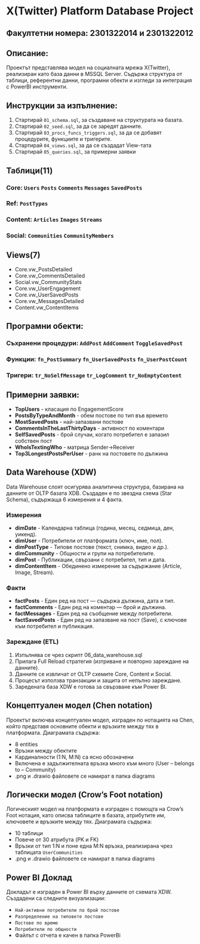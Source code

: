 # X(Twitter) Platform Database Project
## Факултетни номера: 2301322014 и 2301322012
## Описание:
Проектът представлява модел на социалната мрежа X(Twitter), реализиран като база данни в MSSQL Server.
Съдържа структура от таблици, референтни данни, програмни обекти и изгледи за интеграция с PowerBI инструменти.
## Инструкции за изпълнение: 
1. Стартирай `01_schema.sql`, за създаване на структурата на базата.
2. Стартирай `02_seed.sql`, за да се заредят данните.
3. Стартирай `03_procs_funcs_triggers.sql`, за да се добавят процедурите, функциите и тригерите.
4. Стартирай `04_views.sql`, за да се създадат View-тата
5. Стартирай `05_queries.sql`, за примерни заявки
## Таблици(11)
### Core: `Users` `Posts` `Comments` `Messages` `SavedPosts`
### Ref: `PostTypes`
### Content: `Articles` `Images` `Streams`
### Social: `Communities` `CommunityMembers`
## Views(7)
- Core.vw_PostsDetailed
- Core.vw_CommentsDetailed
- Social.vw_CommunityStats
- Core.vw_UserEngagement
- Core.vw_UserSavedPosts
- Core.vw_MessagesDetailed
- Content.vw_ContentItems
## Програмни обекти:
### Съхранени процедури: `AddPost` `AddComment` `ToggleSavedPost`
### Функции: `fn_PostSummary` `fn_UserSavedPosts` `fn_UserPostCount`
### Тригери: `tr_NoSelfMessage` `tr_LogComment` `tr_NoEmptyContent`
## Примерни заявки:
- **TopUsers** - класация по EngagementScore
- **PostsByTypeAndMonth** - обем постове по тип във времето
- **MostSavedPosts** - най-запазвани постове
- **CommentsInTheLastThirtyDays** - активност по коментари
- **SelfSavedPosts** - брой случаи, когато потребител е запазил собствен пост
- **WhoIsTextingWho** - матрица Sender->Receiver
- **Top3LongestPostsPerUser** - ранк на постовете по дължина
## Data Warehouse (XDW)
Data Warehouse слоят осигурява аналитична структура, базирана на данните от OLTP базата XDB. Създаден е по звездна схема (Star Schema), съдържаща 6 измерения и 4 факта.
### Измерения
- **dimDate** - Календарна таблица (година, месец, седмица, ден, уикенд).
- **dimUser** - Потребители от платформата (ключ, име, пол).
- **dimPostType** - Типове постове (текст, снимка, видео и др.).
- **dimCommunity** - Общности и групи на потребителите.
- **dimPost** - Публикации, свързани с потребител, тип и дата.
- **dimContentItem** - Обединено измерение за съдържание (Article, Image, Stream).
### Факти
- **factPosts** - Един ред на пост — съдържа дължина, дата и тип.
- **factComments** - Един ред на коментар — брой и дължина.
- **factMessages** - Един ред на съобщение между потребители.
- **factSavedPosts** - Един ред на запазване на пост (Save), с ключове към потребител и публикация.
### Зареждане (ETL)
1. Изпълнява се чрез скрипт 06_data_warehouse.sql
2. Прилага Full Reload стратегия (изтриване и повторно зареждане на данните).
3. Данните се извличат от OLTP схемите Core, Content и Social.
4. Процесът използва транзакции и защита от непълно зареждане.
5. Заредената база XDW е готова за свързване към Power BI.
## Концептуален модел (Chen notation)
Проектът включва концептуален модел, изграден по нотацията на Chen, който представя основните обекти и връзките между тях в платформата. Диаграмата съдържа:
- 8 entities
- Връзки между обектите
- Кардиналности (1:N, M:N) са ясно обозначени
- Включена е задължителната връзка много към много (User – belongs to – Community)
- .png и .drawio файловете се намират в папка diagrams
## Логически модел (Crow’s Foot notation)
Логическият модел на платформата е изграден с помощта на Crow’s Foot нотация, като описва таблиците в базата, атрибутите им, ключовете и връзките между тях. Диаграмата съдържа:
- 10 таблици
- Повече от 30 атрибута (PK и FK)
- Връзки от тип 1:N и поне една M:N връзка, реализирана чрез таблицата `UserCommunities`
- .png и .drawio файловете се намират в папка diagrams
## Power BI Доклад
Докладът е изграден в Power BI върху данните от схемата XDW. Създадени са следните визуализации:
- `Най-активни потребители по брой постове`
- `Разпределение на типовете постове`
- `Постове по време`
- `Потребители по общности`
- Файлът с отчета е качен в папка PowerBi